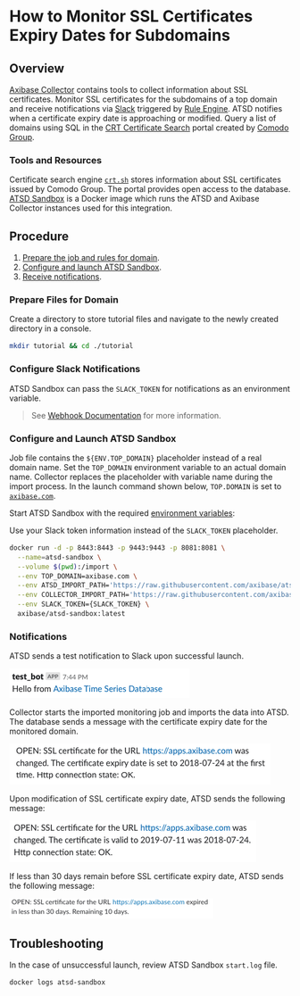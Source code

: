 # How to Monitor SSL Certificates Expiry Dates for Subdomains

## Overview

[Axibase Collector](https://github.com/axibase/axibase-collector/#overview) contains tools to collect information about SSL certificates. Monitor SSL certificates for the subdomains of a top domain and receive notifications via [Slack](https://slack.com/) triggered by [Rule Engine](https://axibase.com/docs/atsd/rule-engine/). ATSD notifies when a certificate expiry date is approaching or modified. Query a list of domains using SQL in the [CRT Certificate Search](https://crt.sh) portal created by [Comodo Group](https://www.comodo.com).

### Tools and Resources

Certificate search engine [`crt.sh`](https://crt.sh) stores information about SSL certificates issued by Comodo Group. The portal provides open access to the database. [ATSD Sandbox](https://github.com/axibase/dockers/tree/atsd-sandbox#overview) is a Docker image which runs the ATSD and Axibase Collector instances used for this integration.

## Procedure

1. [Prepare the job and rules for domain](#prepare-files-for-domain).
2. [Configure and launch ATSD Sandbox](#configure-and-launch-atsd-sandbox).
3. [Receive notifications](#notifications).

### Prepare Files for Domain

Create a directory to store tutorial files and navigate to the newly created directory in a console.

```bash
mkdir tutorial && cd ./tutorial
```

### Configure Slack Notifications

ATSD Sandbox can pass the `SLACK_TOKEN` for notifications as an environment variable.

> See [Webhook Documentation](https://github.com/axibase/dockers/tree/atsd-sandbox#outgoing-webhooks) for more information.

### Configure and Launch ATSD Sandbox

Job file contains the `${ENV.TOP_DOMAIN}` placeholder instead of a real domain name. Set the `TOP_DOMAIN` environment variable to an actual domain name. Collector replaces the placeholder with variable name during the import process. In the launch command shown below, `TOP.DOMAIN` is set to [`axibase.com`](https://axibase.com).

Start ATSD Sandbox with the required [environment variables](https://github.com/axibase/dockers/tree/atsd-sandbox#container-parameters):

Use your Slack token information instead of the `SLACK_TOKEN` placeholder.

```bash
docker run -d -p 8443:8443 -p 9443:9443 -p 8081:8081 \
  --name=atsd-sandbox \
  --volume $(pwd):/import \
  --env TOP_DOMAIN=axibase.com \
  --env ATSD_IMPORT_PATH='https://raw.githubusercontent.com/axibase/atsd-use-cases/dev-howto-monitor-ssl-for-domains/how-to/atsd-sandbox/monitor-ssl-expiry-dates/resources/ssl-certificates-files.tar.gz' \
  --env COLLECTOR_IMPORT_PATH='https://raw.githubusercontent.com/axibase/atsd-use-cases/dev-howto-monitor-ssl-for-domains/integrations/atsd-sandbox/monitor-ssl-expiry-dates/resources/job_http_subdomains-ssl-certificates.xml' \
  --env SLACK_TOKEN={SLACK_TOKEN} \
  axibase/atsd-sandbox:latest
```

### Notifications

ATSD sends a test notification to Slack upon successful launch.

![Test ATSD Notification](./images/test-notification.png)

Collector starts the imported monitoring job and imports the data into ATSD. The database sends a message with the certificate expiry date for the monitored domain.

 ![Certificate expiry date set](./images/expiry-date-set.png)

Upon modification of SSL certificate expiry date, ATSD sends the following message:

![Certificate's expiry date set](./images/expiry-date-changed.png)

If less than 30 days remain before SSL certificate expiry date, ATSD sends the following message:

![Expiration rule](./images/expiration-approaching-2.png)

## Troubleshooting

In the case of unsuccessful launch, review ATSD Sandbox `start.log` file.

```bash
docker logs atsd-sandbox
```